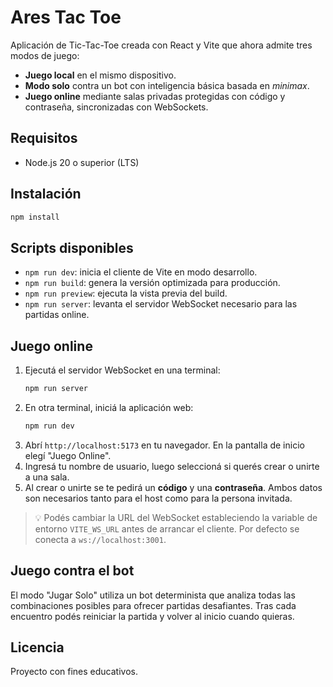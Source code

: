 # Ares Tac Toe

Aplicación de Tic-Tac-Toe creada con React y Vite que ahora admite tres modos de juego:

- **Juego local** en el mismo dispositivo.
- **Modo solo** contra un bot con inteligencia básica basada en *minimax*.
- **Juego online** mediante salas privadas protegidas con código y contraseña, sincronizadas con WebSockets.

## Requisitos

- Node.js 20 o superior (LTS)

## Instalación

```bash
npm install
```

## Scripts disponibles

- `npm run dev`: inicia el cliente de Vite en modo desarrollo.
- `npm run build`: genera la versión optimizada para producción.
- `npm run preview`: ejecuta la vista previa del build.
- `npm run server`: levanta el servidor WebSocket necesario para las partidas online.

## Juego online

1. Ejecutá el servidor WebSocket en una terminal:
   ```bash
   npm run server
   ```
2. En otra terminal, iniciá la aplicación web:
   ```bash
   npm run dev
   ```
3. Abrí `http://localhost:5173` en tu navegador. En la pantalla de inicio elegí "Juego Online".
4. Ingresá tu nombre de usuario, luego seleccioná si querés crear o unirte a una sala.
5. Al crear o unirte se te pedirá un **código** y una **contraseña**. Ambos datos son necesarios tanto para el host como para la persona invitada.

> 💡 Podés cambiar la URL del WebSocket estableciendo la variable de entorno `VITE_WS_URL` antes de arrancar el cliente. Por defecto se conecta a `ws://localhost:3001`.

## Juego contra el bot

El modo "Jugar Solo" utiliza un bot determinista que analiza todas las combinaciones posibles para ofrecer partidas desafiantes. Tras cada encuentro podés reiniciar la partida y volver al inicio cuando quieras.

## Licencia

Proyecto con fines educativos.
